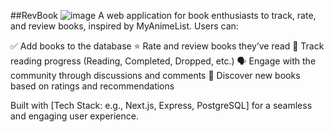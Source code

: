 ##RevBook
![image](https://github.com/user-attachments/assets/00956140-1ec2-4667-86c6-e746efc74095)
A web application for book enthusiasts to track, rate, and review books, inspired by MyAnimeList. Users can:

✅ Add books to the database
⭐ Rate and review books they’ve read
📖 Track reading progress (Reading, Completed, Dropped, etc.)
🗣 Engage with the community through discussions and comments
🎯 Discover new books based on ratings and recommendations

Built with [Tech Stack: e.g., Next.js, Express, PostgreSQL] for a seamless and engaging user experience.

